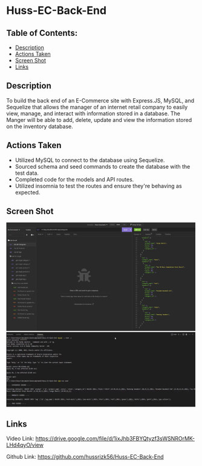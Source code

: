 # Huss-EC-Back-End

 ## Table of Contents: 
* [Description](#Description)
* [Actions Taken](#Actionstaken)
* [Screen Shot](#Screenshot)
* [Links](#Links)

## Description
To build the back end of an E-Commerce site with Express.JS, MySQL, and Sequelize that allows the manager of an internet retail company to easily view, manage, and interact with information stored in a database. The Manger will be able to add, delete, update and view the information stored on the inventory database.    

## Actions Taken 
* Utilized MySQL to connect to the database using Sequelize.  
* Sourced schema and seed commands to create the database with the test data. 
* Completed code for the models and API routes. 
* Utilized insomnia to test the routes and ensure they're behaving as expected.  

## Screen Shot

<img src="screenshot1.jpg" width="500px"/> 


<img src="screenshot2.jpg" width="500px"/> 
 
## Links

Video Link: https://drive.google.com/file/d/1ixJhb3FBYQtyzf3sWSNROrMK-LHd4qyO/view


Github Link: https://github.com/hussrizk56/Huss-EC-Back-End
